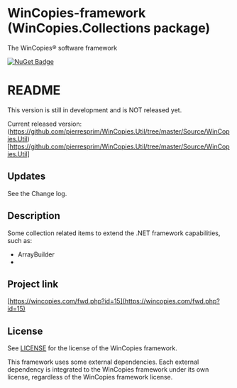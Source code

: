 ﻿WinCopies-framework (WinCopies.Collections package)
===================================================

The WinCopies® software framework

[![NuGet Badge](https://buildstats.info/nuget/WinCopies.Util)](https://www.nuget.org/packages/WinCopies.Util/)

README
======

This version is still in development and is NOT released yet.

Current released version: (https://github.com/pierresprim/WinCopies.Util/tree/master/Source/WinCopies.Util)[https://github.com/pierresprim/WinCopies.Util/tree/master/Source/WinCopies.Util]

Updates
-------

See the Change log.

Description
-----------

Some collection related items to extend the .NET framework capabilities, such as:

- ArrayBuilder
- 

Project link
------------

[https://wincopies.com/fwd.php?id=15](https://wincopies.com/fwd.php?id=15)

License
-------

See [LICENSE](https://wincopies.com/fwd.php?id=16) for the license of the WinCopies framework.

This framework uses some external dependencies. Each external dependency is integrated to the WinCopies framework under its own license, regardless of the WinCopies framework license.